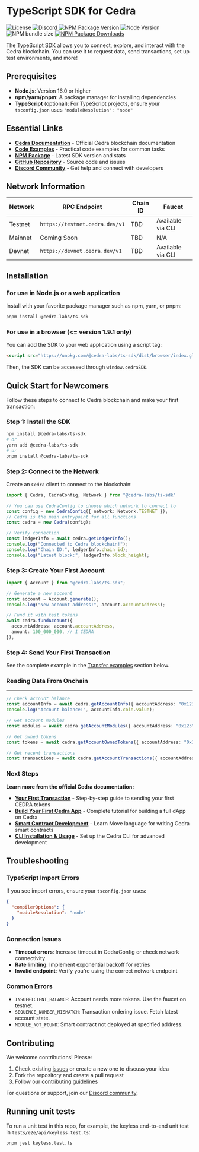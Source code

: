 # TypeScript SDK for Cedra

![License][github-license]
[![Discord][discord-image]][discord-url]
[![NPM Package Version][npm-image-version]][npm-url]
![Node Version](https://img.shields.io/node/v/%40cedra-labs%2Fts-sdk)
![NPM bundle size](https://img.shields.io/bundlephobia/min/%40cedra-labs/ts-sdk)
[![NPM Package Downloads][npm-image-downloads]][npm-url]

The [TypeScript SDK](https://www.npmjs.com/package/@cedra-labs/ts-sdk) allows you to connect, explore, and interact with the Cedra blockchain. You can use it to request data, send transactions, set up test environments, and more!

## Prerequisites

- **Node.js**: Version 16.0 or higher
- **npm/yarn/pnpm**: A package manager for installing dependencies
- **TypeScript** (optional): For TypeScript projects, ensure your `tsconfig.json` uses `"moduleResolution": "node"`

## Essential Links

- **[Cedra Documentation](https://docs.cedra.network/)** - Official Cedra blockchain documentation
- **[Code Examples](https://github.com/cedra-labs/cedra-ts-sdk/tree/main/examples)** - Practical code examples for common tasks
- **[NPM Package](https://www.npmjs.com/package/@cedra-labs/ts-sdk)** - Latest SDK version and stats
- **[GitHub Repository](https://github.com/cedra-labs/cedra-ts-sdk)** - Source code and issues
- **[Discord Community](https://discord.gg/cedranetwork)** - Get help and connect with developers

## Network Information

| Network | RPC Endpoint | Chain ID | Faucet |
|---------|-------------|----------|--------|
| Testnet | `https://testnet.cedra.dev/v1` | TBD | Available via CLI |
| Mainnet | Coming Soon | TBD | N/A |
| Devnet | `https://devnet.cedra.dev/v1` | TBD | Available via CLI |

## Installation

### For use in Node.js or a web application

Install with your favorite package manager such as npm, yarn, or pnpm:

```bash
pnpm install @cedra-labs/ts-sdk
```

### For use in a browser (<= version 1.9.1 only)

You can add the SDK to your web application using a script tag:

```html
<script src="https://unpkg.com/@cedra-labs/ts-sdk/dist/browser/index.global.js"></script>
```

Then, the SDK can be accessed through `window.cedraSDK`.

## Quick Start for Newcomers

Follow these steps to connect to Cedra blockchain and make your first transaction:

### Step 1: Install the SDK

```bash
npm install @cedra-labs/ts-sdk
# or
yarn add @cedra-labs/ts-sdk
# or
pnpm install @cedra-labs/ts-sdk
```

### Step 2: Connect to the Network

Create an `Cedra` client to connect to the blockchain:

```ts
import { Cedra, CedraConfig, Network } from "@cedra-labs/ts-sdk"

// You can use CedraConfig to choose which network to connect to
const config = new CedraConfig({ network: Network.TESTNET });
// Cedra is the main entrypoint for all functions
const cedra = new Cedra(config);

// Verify connection
const ledgerInfo = await cedra.getLedgerInfo();
console.log("Connected to Cedra blockchain!");
console.log("Chain ID:", ledgerInfo.chain_id);
console.log("Latest block:", ledgerInfo.block_height);
```

### Step 3: Create Your First Account

```ts
import { Account } from "@cedra-labs/ts-sdk";

// Generate a new account
const account = Account.generate();
console.log("New account address:", account.accountAddress);

// Fund it with test tokens
await cedra.fundAccount({
  accountAddress: account.accountAddress,
  amount: 100_000_000, // 1 CEDRA
});
```

### Step 4: Send Your First Transaction

See the complete example in the [Transfer examples](https://github.com/cedra-labs/cedra-ts-sdk/blob/main/examples/typescript/transfer_with_fa_address.ts) section below.

### Reading Data From Onchain

---

```ts
// Check account balance
const accountInfo = await cedra.getAccountInfo({ accountAddress: "0x123" });
console.log("Account balance:", accountInfo.coin.value);

// Get account modules
const modules = await cedra.getAccountModules({ accountAddress: "0x123" });

// Get owned tokens
const tokens = await cedra.getAccountOwnedTokens({ accountAddress: "0x123" });

// Get recent transactions
const transactions = await cedra.getAccountTransactions({ accountAddress: "0x123" });
```

### Next Steps

**Learn more from the official Cedra documentation:**

- **[Your First Transaction](https://docs.cedra.network/build/guides/first-transaction)** - Step-by-step guide to sending your first CEDRA tokens
- **[Build Your First Cedra App](https://docs.cedra.network/build/guides/build-e2e-dapp/index)** - Complete tutorial for building a full dApp on Cedra
- **[Smart Contract Development](https://docs.cedra.network/move/move-on-cedra)** - Learn Move language for writing Cedra smart contracts
- **[CLI Installation & Usage](https://docs.cedra.network/tools/cedra-cli/use-cli)** - Set up the Cedra CLI for advanced development




## Troubleshooting

### TypeScript Import Errors

If you see import errors, ensure your `tsconfig.json` uses:

```json
{
  "compilerOptions": {
    "moduleResolution": "node"
  }
}
```

### Connection Issues

- **Timeout errors**: Increase timeout in CedraConfig or check network connectivity
- **Rate limiting**: Implement exponential backoff for retries
- **Invalid endpoint**: Verify you're using the correct network endpoint

### Common Errors

- `INSUFFICIENT_BALANCE`: Account needs more tokens. Use the faucet on testnet.
- `SEQUENCE_NUMBER_MISMATCH`: Transaction ordering issue. Fetch latest account state.
- `MODULE_NOT_FOUND`: Smart contract not deployed at specified address.

## Contributing

We welcome contributions! Please:

1. Check existing [issues](https://github.com/cedra-labs/cedra-ts-sdk/issues) or create a new one to discuss your idea
2. Fork the repository and create a pull request
3. Follow our [contributing guidelines](https://github.com/cedra-labs/cedra-ts-sdk/blob/main/CONTRIBUTING.md)

For questions or support, join our [Discord community](https://discord.gg/cedranetwork).

## Running unit tests

To run a unit test in this repo, for example, the keyless end-to-end unit test in `tests/e2e/api/keyless.test.ts`:
```
pnpm jest keyless.test.ts
```

[npm-image-version]: https://img.shields.io/npm/v/%40cedra-labs%2Fts-sdk.svg
[npm-image-downloads]: https://img.shields.io/npm/dm/%40cedra-labs%2Fts-sdk.svg
[npm-url]: https://npmjs.org/package/@cedra-labs/ts-sdk
[experimental-url]: https://www.npmjs.com/package/@cedra-labs/ts-sdk/v/experimental
[discord-image]: https://img.shields.io/discord/945856774056083548?label=Discord&logo=discord&style=flat
[discord-url]: https://discord.gg/cedranetwork
[github-license]: https://img.shields.io/github/license/cedra-labs/cedra-ts-sdk
